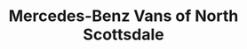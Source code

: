 ---
title: "Mercedes-Benz Vans of North Scottsdale"
url: /phoenix/mercedes-benz-vans-of-north-scottsdale/
shop: Autohaus
---